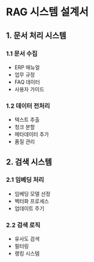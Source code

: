 # RAG 시스템 설계서

## 1. 문서 처리 시스템

### 1.1 문서 수집
- ERP 매뉴얼
- 업무 규정
- FAQ 데이터
- 사용자 가이드

### 1.2 데이터 전처리
- 텍스트 추출
- 청크 분할
- 메타데이터 추가
- 품질 관리

## 2. 검색 시스템

### 2.1 임베딩 처리
- 임베딩 모델 선정
- 벡터화 프로세스
- 업데이트 주기

### 2.2 검색 로직
- 유사도 검색
- 필터링
- 랭킹 시스템 
